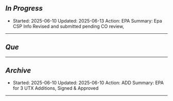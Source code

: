
## *In Progress*

- Started: 2025-06-10
  Updated: 2025-06-13
  Action: EPA
  Summary: Epa CSP Info Revised and submitted pending CO review, 


--------------------

## *Que*


-----------------------------------
## *Archive*

- Started: 2025-06-10
  Updated: 2025-06-10
  Action: ADD
  Summary: EPA for 3 UTX Additions, Signed & Approved
-----------------------------------
